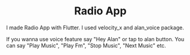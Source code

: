<h1 align="center">Radio App</h1>

I made Radio App with Flutter. I used velocity_x and alan_voice package.

If you wanna use voice feature say "Hey Alan" or tap to alan button. You can say "Play Music", "Play Fm", "Stop Music", "Next Music" etc.
